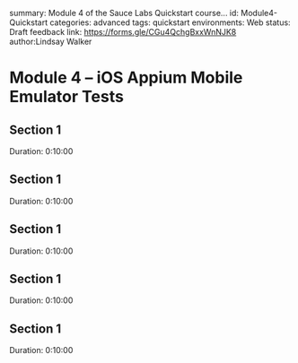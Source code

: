 <!-- Copy this file into tools/site/coursenameFolder & start editing -->

summary: Module 4 of the Sauce Labs Quickstart course...
id: Module4-Quickstart
categories: advanced
tags: quickstart
environments: Web
status: Draft
feedback link: https://forms.gle/CGu4QchgBxxWnNJK8
author:Lindsay Walker

<!-- ------------------------ -->
# Module 4 – iOS Appium Mobile Emulator Tests


<!-- ------------------------ -->
## Section 1
Duration: 0:10:00

<!-- ------------------------ -->
## Section 1
Duration: 0:10:00

<!-- ------------------------ -->
## Section 1
Duration: 0:10:00

<!-- ------------------------ -->
## Section 1
Duration: 0:10:00

<!-- ------------------------ -->
## Section 1
Duration: 0:10:00
